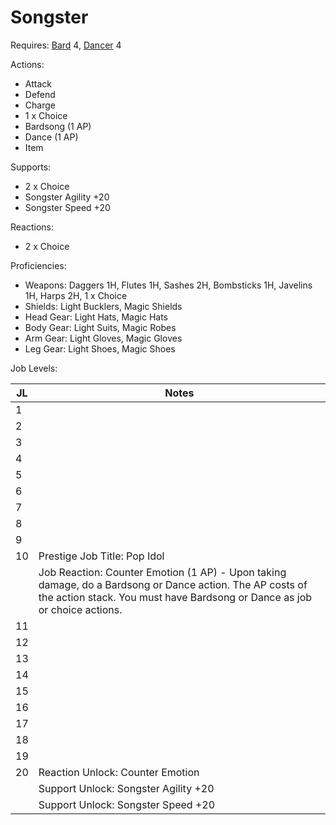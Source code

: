 # Songster

Requires: [Bard](/Jobs/JobDetails/Bard.md) 4, [Dancer](/Jobs/JobDetails/Dancer.md) 4

Actions:

- Attack
- Defend
- Charge
- 1 x Choice
- Bardsong (1 AP)
- Dance (1 AP)
- Item

Supports:

- 2 x Choice
- Songster Agility +20
- Songster Speed +20

Reactions:

- 2 x Choice

Proficiencies:

- Weapons: Daggers 1H, Flutes 1H, Sashes 2H, Bombsticks 1H, Javelins 1H, Harps 2H, 1 x Choice
- Shields: Light Bucklers, Magic Shields
- Head Gear: Light Hats, Magic Hats
- Body Gear: Light Suits, Magic Robes
- Arm Gear: Light Gloves, Magic Gloves
- Leg Gear: Light Shoes, Magic Shoes

Job Levels:

| JL | Notes |
| --- | --- |
| 1 | 
| 2 | 
| 3 | 
| 4 | 
| 5 | 
| 6 | 
| 7 | 
| 8 | 
| 9 | 
| 10 | Prestige Job Title: Pop Idol
|    | Job Reaction: Counter Emotion (1 AP) - Upon taking damage, do a Bardsong or Dance action. The AP costs of the action stack. You must have Bardsong or Dance as job or choice actions.
| 11 | 
| 12 | 
| 13 | 
| 14 | 
| 15 | 
| 16 | 
| 17 | 
| 18 | 
| 19 | 
| 20 | Reaction Unlock: Counter Emotion
|    | Support Unlock: Songster Agility +20
|    | Support Unlock: Songster Speed +20
